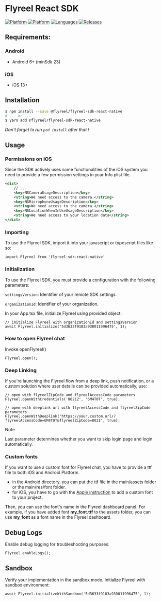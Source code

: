 # Flyreel React SDK

[![Platform](https://img.shields.io/badge/platform-Android-orange.svg)](https://github.com/Flyreel/flyreel-sdk-android)
[![Platform](https://img.shields.io/badge/platform-iOS-orange.svg)](https://github.com/Flyreel/flyreel-sdk-ios)
[![Languages](https://img.shields.io/badge/language-TS-orange.svg)](https://github.com/Flyreel/flyreel-sdk-react-native)
[![Releases](https://img.shields.io/npm/v/@flyreel/flyreel-sdk-react-native?color=blue)](https://www.npmjs.com/package/@flyreel/flyreel-sdk-react-native)

## Requirements:

### Android

- Android 6+ (minSdk 23)

### iOS

- iOS 13+

## Installation

```bash
$ npm install --save @flyreel/flyreel-sdk-react-native
# --- or ---
$ yarn add @flyreel/flyreel-sdk-react-native
```

_Don't forget to run `pod install` after that !_

## Usage

### Permissions on iOS

Since the SDK actively uses some functionalities of the iOS system you need to provide a few
permission settings in your Info.plist file.

```xml
<dict>
    // ...
    <key>NSCameraUsageDescription</key>
    <string>We need access to the camera.</string>
    <key>NSMicrophoneUsageDescription</key>
    <string>We need access to the camera.</string>
    <key>NSLocationWhenInUseUsageDescription</key>
    <string>We need access to your location data</string>
</dict>
```

### Importing

To use the Flyreel SDK, import it into your javascript or typescript files like so: 

```TS
import Flyreel from 'flyreel-sdk-react-native'
```


### Initialization

To use the Flyreel SDK, you must provide a configuration with the following parameters:

`settingsVersion`: Identifier of your remote SDK settings.

`organizationId`: Identifier of your organization.

In your App.tsx file, initialize Flyreel using provided object:

```TS
// initialize Flyreel with organizationId and settingsVersion
await Flyreel.initialize('5d3633f9103a930011996475', 1);
```

### How to open Flyreel chat

Invoke openFlyreel()

```TS
Flyreel.open();
```

### Deep Linking

If you're launching the Flyreel flow from a deep link, push notification, or a custom solution where
user details can be provided automatically, use:

```TS
// open with flyreelZipCode and flyreelAccessCode parameters
Flyreel.openWithCredentials('80212', '6M4T0T', true);

// open with deeplink url with flyreelAccessCode and flyreelZipCode parameters
Flyreel.openWithDeeplink('https://your.custom.url/?flyreelAccessCode=6M4T0T&flyreelZipCode=8021', true);
```
> [!NOTE]
> Last parameter determines whether you want to skip login page and login automatically.

### Custom fonts

If you want to use a custom font for Flyreel chat, you have to provide a ttf file to both iOS and
Android Platform.

- in the Android directory, you can put the ttf file in the main/assets folder or the main/res/font
  folder.
- for iOS, you have to go with
  the [Apple instruction](https://developer.apple.com/documentation/uikit/text_display_and_fonts/adding_a_custom_font_to_your_app)
  to add a custom font to your project.

Then, you can use the font's name in the Flyreel dashboard panel. For example, if you have added
font **my_font.ttf** to the assets folder, you can use **my_font** as a font name in the Flyreel
dashboard.

## Debug Logs

Enable debug logging for troubleshooting purposes:

```TS
Flyreel.enableLogs();
```

## Sandbox

Verify your implementation in the sandbox mode. Initialize Flyreel with sandbox environment:

```TS
await Flyreel.initializeWithSandbox('5d3633f9103a930011996475', 1);
```
